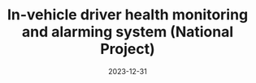---
title: "In-vehicle driver health monitoring and alarming system (National Project)"
collection: research
permalink: /publication/research-2
excerpt: 'This paper is about the number 3. The number 4 is left for future work.'
date: 2023-12-31
---